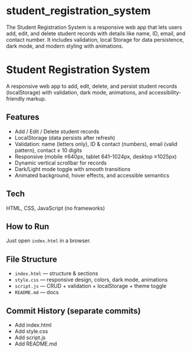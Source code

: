 # student_registration_system
The Student Registration System is a responsive web app that lets users add, edit, and delete student records with details like name, ID, email, and contact number. It includes validation, local Storage for data persistence, dark mode, and modern styling with animations.
# Student Registration System

A responsive web app to add, edit, delete, and persist student records (localStorage) with validation, dark mode, animations, and accessibility-friendly markup.

## Features
- Add / Edit / Delete student records
- LocalStorage (data persists after refresh)
- Validation: name (letters only), ID & contact (numbers), email (valid pattern), contact ≥ 10 digits
- Responsive (mobile ≤640px, tablet 641–1024px, desktop ≥1025px)
- Dynamic vertical scrollbar for records
- Dark/Light mode toggle with smooth transitions
- Animated background, hover effects, and accessible semantics

## Tech
HTML, CSS, JavaScript (no frameworks)

## How to Run
Just open `index.html` in a browser.

## File Structure
- `index.html` — structure & sections
- `style.css` — responsive design, colors, dark mode, animations
- `script.js` — CRUD + validation + localStorage + theme toggle
- `README.md` — docs

## Commit History (separate commits)
- Add index.html
- Add style.css
- Add script.js
- Add README.md

